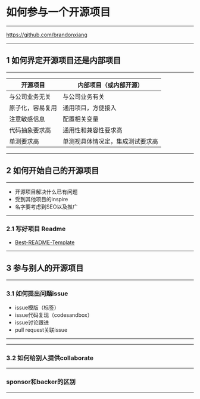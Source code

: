 # 如何参与一个开源项目

----

https://github.com/brandonxiang

----

## 1 如何界定开源项目还是内部项目

----

| 开源项目       | 内部项目（或内部开源）  |
| ------------- | -------------     |
| 与公司业务无关 | 与公司业务有关 |
| 原子化，容易复用 | 通用项目，方便接入 |
| 注意敏感信息 | 配置相关变量 |
| 代码抽象要求高 | 通用性和兼容性要求高 |
| 单测要求高 | 单测视具体情况定，集成测试要求高 |

----

## 2 如何开始自己的开源项目

----

- 开源项目解决什么已有问题
- 受到其他项目的inspire
- 名字要考虑到SEO以及推广

----

### 2.1 写好项目 Readme

- [Best-README-Template](https://github.com/othneildrew/Best-README-Template)

----

## 3 参与别人的开源项目

----
### 3.1 如何提出问题issue

- issue模版（标签）
- issue代码复现（codesandbox）
- issue讨论跟进
- pull request关联issue

----



----

### 3.2 如何给别人提供collaborate

----

### sponsor和backer的区别

----